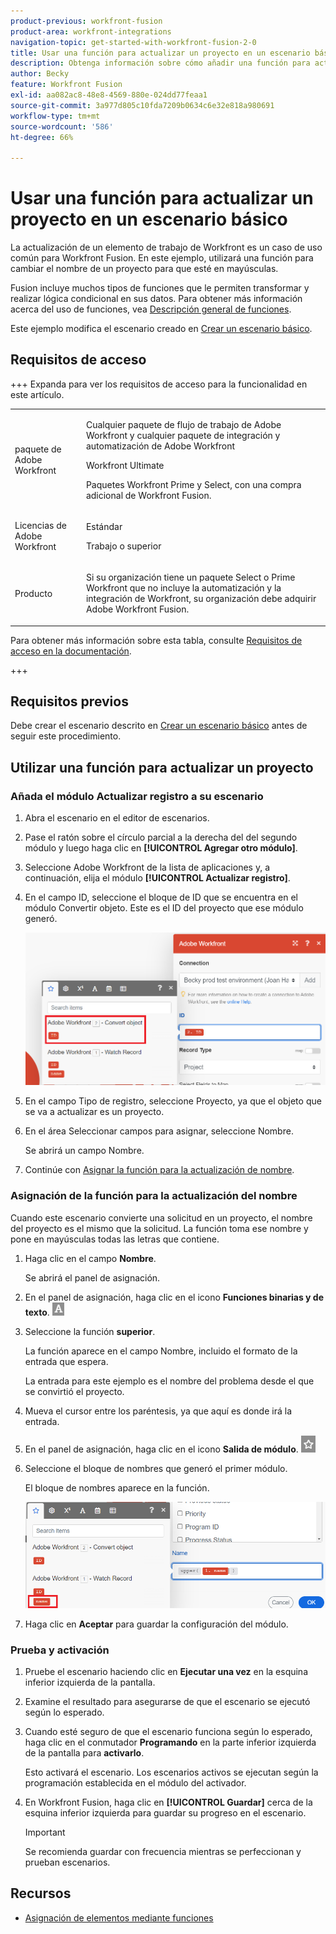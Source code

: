 ```yaml
---
product-previous: workfront-fusion
product-area: workfront-integrations
navigation-topic: get-started-with-workfront-fusion-2-0
title: Usar una función para actualizar un proyecto en un escenario básico
description: Obtenga información sobre cómo añadir una función para actualizar un elemento de trabajo en Workfront.
author: Becky
feature: Workfront Fusion
exl-id: aa082ac8-48e8-4569-880e-024dd77feaa1
source-git-commit: 3a977d805c10fda7209b0634c6e32e818a980691
workflow-type: tm+mt
source-wordcount: '586'
ht-degree: 66%

---
```


# Usar una función para actualizar un proyecto en un escenario básico

La actualización de un elemento de trabajo de Workfront es un caso de uso común para Workfront Fusion. En este ejemplo, utilizará una función para cambiar el nombre de un proyecto para que esté en mayúsculas.

Fusion incluye muchos tipos de funciones que le permiten transformar y realizar lógica condicional en sus datos. Para obtener más información acerca del uso de funciones, vea [Descripción general de funciones](/help/workfront-fusion/get-started-with-fusion/understand-fusion/function-overview.md).

Este ejemplo modifica el escenario creado en [Crear un escenario básico](/help/workfront-fusion/build-practice-scenarios/create-basic-scenario.md).

## Requisitos de acceso

+++ Expanda para ver los requisitos de acceso para la funcionalidad en este artículo.

<table style="table-layout:auto">
 <col> 
 <col> 
 <tbody> 
  <tr> 
   <td role="rowheader">paquete de Adobe Workfront</td> 
   <td> <p>Cualquier paquete de flujo de trabajo de Adobe Workfront y cualquier paquete de integración y automatización de Adobe Workfront</p><p>Workfront Ultimate</p><p>Paquetes Workfront Prime y Select, con una compra adicional de Workfront Fusion.</p> </td> 
  </tr> 
  <tr data-mc-conditions=""> 
   <td role="rowheader">Licencias de Adobe Workfront</td> 
   <td> <p>Estándar</p><p>Trabajo o superior</p> </td> 
  </tr> 
  <tr> 
   <td role="rowheader">Producto</td> 
   <td>
   <p>Si su organización tiene un paquete Select o Prime Workfront que no incluye la automatización y la integración de Workfront, su organización debe adquirir Adobe Workfront Fusion.</li></ul>
   </td> 
  </tr>
 </tbody> 
</table>

Para obtener más información sobre esta tabla, consulte [Requisitos de acceso en la documentación](/help/workfront-fusion/references/licenses-and-roles/access-level-requirements-in-documentation.md).

+++

## Requisitos previos

Debe crear el escenario descrito en [Crear un escenario básico](/help/workfront-fusion/build-practice-scenarios/create-basic-scenario.md) antes de seguir este procedimiento.

## Utilizar una función para actualizar un proyecto

### Añada el módulo Actualizar registro a su escenario

1. Abra el escenario en el editor de escenarios.
1. Pase el ratón sobre el círculo parcial a la derecha del del segundo módulo y luego haga clic en **[!UICONTROL Agregar otro módulo]**.
1. Seleccione Adobe Workfront de la lista de aplicaciones y, a continuación, elija el módulo **[!UICONTROL Actualizar registro]**.
1. En el campo ID, seleccione el bloque de ID que se encuentra en el módulo Convertir objeto. Este es el ID del proyecto que ese módulo generó.

   ![ID de Convertir objeto](assets/id-convert-object.png)

1. En el campo Tipo de registro, seleccione Proyecto, ya que el objeto que se va a actualizar es un proyecto.
1. En el área Seleccionar campos para asignar, seleccione Nombre.

   Se abrirá un campo Nombre.
1. Continúe con [Asignar la función para la actualización de nombre](#map-the-function-for-the-name-update).

### Asignación de la función para la actualización del nombre

Cuando este escenario convierte una solicitud en un proyecto, el nombre del proyecto es el mismo que la solicitud. La función toma ese nombre y pone en mayúsculas todas las letras que contiene.

1. Haga clic en el campo **Nombre**.

   Se abrirá el panel de asignación.
1. En el panel de asignación, haga clic en el icono **Funciones binarias y de texto**. ![Icono de funciones de texto](assets/toolbar-icon-text&binary-functions.png)
1. Seleccione la función **superior**.

   La función aparece en el campo Nombre, incluido el formato de la entrada que espera.

   La entrada para este ejemplo es el nombre del problema desde el que se convirtió el proyecto.

1. Mueva el cursor entre los paréntesis, ya que aquí es donde irá la entrada.
1. En el panel de asignación, haga clic en el icono **Salida de módulo**. ![Icono de salida del módulo](assets/toolbar-icon-functions-you-map-from-other-modules.png)
1. Seleccione el bloque de nombres que generó el primer módulo.

   El bloque de nombres aparece en la función.

   ![Bloque de nombres en la función](assets/map-name.png)

1. Haga clic en **Aceptar** para guardar la configuración del módulo.

### Prueba y activación

1. Pruebe el escenario haciendo clic en **Ejecutar una vez** en la esquina inferior izquierda de la pantalla.
1. Examine el resultado para asegurarse de que el escenario se ejecutó según lo esperado.
1. Cuando esté seguro de que el escenario funciona según lo esperado, haga clic en el conmutador **Programando** en la parte inferior izquierda de la pantalla para **activarlo**.

   Esto activará el escenario. Los escenarios activos se ejecutan según la programación establecida en el módulo del activador.
1. En Workfront Fusion, haga clic en **[!UICONTROL Guardar]** cerca de la esquina inferior izquierda para guardar su progreso en el escenario.

   >[!IMPORTANT]
   >
   >Se recomienda guardar con frecuencia mientras se perfeccionan y prueban escenarios.

## Recursos

* [Asignación de elementos mediante funciones](/help//workfront-fusion/create-scenarios/map-data/map-using-functions.md)
